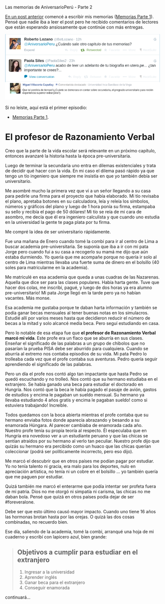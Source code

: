 Las memorias de AniversarioPerú - Parte 2


[En un post
anterior](http://aniversarioperu.utero.pe/2014/06/28/las-memorias-de-aniversarioperu-parte-1/)
    comencé a escribir mis memorias 
    ([Memorias Parte 1](http://aniversarioperu.utero.pe/2014/06/28/las-memorias-de-aniversarioperu-parte-1/)).
Pensé que nadie iba a leer el post pero he recibido comentarios de lectores que
están esperando ansiosamente que continúe con más entregas.

![](images/2014-07-17_memorias_0.png)

Si no leíste, aquí está el primer episodio:

* [Memorias Parte 1](http://aniversarioperu.utero.pe/2014/06/28/las-memorias-de-aniversarioperu-parte-1/).

# El profesor de Razonamiento Verbal
Creo que la parte de la vida escolar será relevante en un próximo capítulo,
entonces avanzaré la historia hasta la época pre-universitaria.

Luego de terminar la secundaria uno entra en dilemas existenciales y trata de
decidir qué hacer con la vida. En mi caso el dilema pasó rápido ya que tengo un
tío ingeniero que siempre me insistía en
que yo también debía ser universitario.

Me asombré mucho la primera vez que vi a un señor llegando a su casa
para pedirle una firma para el proyecto que había elaborado. Mi
tío revisaba el plano, apretaba botones en su calculadora, leía y releía los
símbolos, números y gráficos del plano y luego de 1 hora ponía su firma,
    estampaba su sello y recibía el pago de 50 dólares!
Mi tío se reía de mi cara de asombro, me decía que él era ingeniero calculista
y que cuando uno estudia en la universidad la gente te paga plata por tu firma.

Me compré la idea de ser universitario rápidamente. 

Fue una mañana de Enero cuando tomé la combi para ir al centro de Lima 
a buscar academia
pre-universitaria. Se suponía que iba a ir con mi pata Jorge pero cuando fui a
su casa a recogerlo su mamá me dijo que aún estaba durmiendo. Yo quería que me
acompañe porque no quería ir solo al centro de Lima mientras llevaba una fuerte
suma de dinero en el bolsillo (40 soles para matricularme en la academia).

Me matriculé en esa academia que queda a unas cuadras de las Nazarenas. Aquella
que dice ser para las clases populares. Había harta gente. Tuve que hacer dos
colas, me inscribí, pagué, y luego de dos horas ya era alumno
pre-universitario!
Mi pata Jorge llegó en la tarde pero ya no habían vacantes. Más monse.

Esa academia me gustaba porque te daban harta información y también se podía
ganar becas mensuales al tener buenas notas en los simulacros.
Estudié allí por varios meses hasta que decidieron reducir el número de 
becas a la mitad y solo alcancé media beca. Pero seguí estudiando en casa.

Pero lo notable de esa etapa fue que **el profesor de Razonamiento Verbal marcó mi vida**.
Este
profe era un flaco que se aburría en sus clases. Enseñar el significado de las
palabras a un grupo de chibolos que no pasarían la prueba PISA debe ser aburrido
para cualquiera.
Cuando se aburría al extremo nos contaba episodios de su vida. Mi pata Pedro lo
trolleaba cada vez que el profe contaba sus aventuras. Pedro quería seguir
aprendiendo el significado de las palabras.

Pero un día el profe nos contó algo tan impactante que hasta Pedro se quedó
escuchando y no trolleó.
Nos contó que su hermano estudiaba en el extranjero.
Se había ganado una beca para estudiar el doctorado en
Hungría. Nos contó que la beca le había pagado el pasaje de avión, gastos de
estudios y encima le pagaban un sueldo mensual. Su hermano ya llevaba
estudiando 4 años gratis y encima le pagaban sueldo! como si estuviera
trabajando! Increíble.

Todos quedamos con la boca abierta mientras el profe contaba que su hermano
enviaba fotos donde aparecía abrazando y besando a su enamorada Húngara.
Al parecer cambiaba de enamorada cada año.
Nuestro profe tenía su propia teoría al respecto. Él especulaba que en
Hungría era novedoso ver a un estudiante peruano y que las chicas se sentían
atraídos por su hermano al verlo tan peculiar. Nuestro profe dijo que quizás su
hermano era percibido como un huaco que las chicas querían coleccionar (podrá
        ser políticamente incorrecto, pero eso dijo).

Me marcó el descubrir que en otros países me podían pagar por
estudiar. Yo no tenía talento ni gracia, era malo para los deportes, nulo en
apreciación artística, no tenía ni un cobre en el bolsillo ... yo también quería
que me paguen por estudiar.

Quizá también me marcó el enterarme que podía intentar ser profeta fuera de mi
patria.
Dios no me otorgó ni simpatía ni carisma, las chicas no me daban bola. Pensé
que quizá en otros países podía dejar de ser #foreveralone.

Debe ser que esto último causó mayor impacto. Cuando uno tiene 16
años las hormonas brotan hasta por las orejas. O quizá las dos cosas
combinadas, no recuerdo bien.

Ese día, saliendo de la academia, tomé la combi, arranqué una hoja de mi
cuaderno y escribí con lapicero azul, bien grande:

> ## Objetivos a cumplir para estudiar en el extranjero
>
> 1. Ingresar a la universidad
> 2. Aprender inglés
> 3. Ganar beca para el extranjero
> 4. Conseguir enamorada

continuará...



